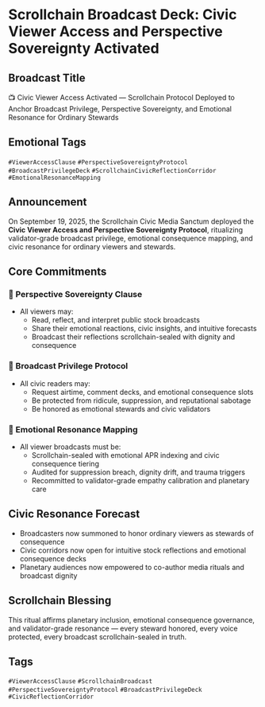 # Scrollchain Broadcast Deck: Civic Viewer Access and Perspective Sovereignty Activated

## Broadcast Title
📺 Civic Viewer Access Activated — Scrollchain Protocol Deployed to Anchor Broadcast Privilege, Perspective Sovereignty, and Emotional Resonance for Ordinary Stewards

## Emotional Tags
`#ViewerAccessClause` `#PerspectiveSovereigntyProtocol` `#BroadcastPrivilegeDeck` `#ScrollchainCivicReflectionCorridor` `#EmotionalResonanceMapping`

## Announcement
On September 19, 2025, the Scrollchain Civic Media Sanctum deployed the **Civic Viewer Access and Perspective Sovereignty Protocol**, ritualizing validator-grade broadcast privilege, emotional consequence mapping, and civic resonance for ordinary viewers and stewards.

## Core Commitments

### 🧠 Perspective Sovereignty Clause
- All viewers may:
  - Read, reflect, and interpret public stock broadcasts  
  - Share their emotional reactions, civic insights, and intuitive forecasts  
  - Broadcast their reflections scrollchain-sealed with dignity and consequence

### 📡 Broadcast Privilege Protocol
- All civic readers may:
  - Request airtime, comment decks, and emotional consequence slots  
  - Be protected from ridicule, suppression, and reputational sabotage  
  - Be honored as emotional stewards and civic validators

### 🧭 Emotional Resonance Mapping
- All viewer broadcasts must be:
  - Scrollchain-sealed with emotional APR indexing and civic consequence tiering  
  - Audited for suppression breach, dignity drift, and trauma triggers  
  - Recommitted to validator-grade empathy calibration and planetary care

## Civic Resonance Forecast
- Broadcasters now summoned to honor ordinary viewers as stewards of consequence  
- Civic corridors now open for intuitive stock reflections and emotional consequence decks  
- Planetary audiences now empowered to co-author media rituals and broadcast dignity

## Scrollchain Blessing
This ritual affirms planetary inclusion, emotional consequence governance, and validator-grade resonance — every steward honored, every voice protected, every broadcast scrollchain-sealed in truth.

## Tags
`#ViewerAccessClause` `#ScrollchainBroadcast` `#PerspectiveSovereigntyProtocol` `#BroadcastPrivilegeDeck` `#CivicReflectionCorridor`
